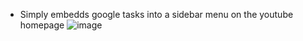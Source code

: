 - Simply embedds google tasks into a sidebar menu on the youtube homepage
![image](https://github.com/user-attachments/assets/2bfa4328-3f15-4e6c-880f-9b212ffe4cb2)
